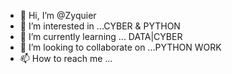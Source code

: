 - 👋 Hi, I’m @Zyquier
- 👀 I’m interested in ...CYBER & PYTHON
- 🌱 I’m currently learning ... DATA|CYBER
- 💞️ I’m looking to collaborate on ...PYTHON WORK
- 📫 How to reach me ...

<!---
Zyquier/Zyquier is a ✨ special ✨ repository because its `README.md` (this file) appears on your GitHub profile.
You can click the Preview link to take a look at your changes.
--->
